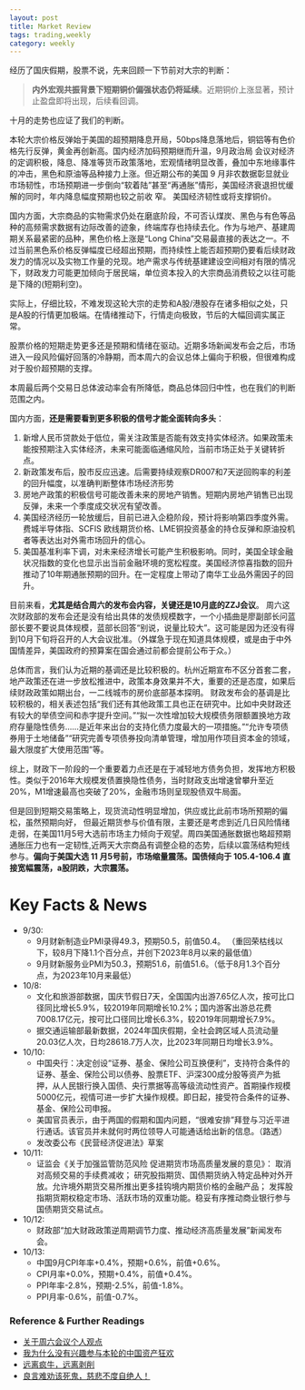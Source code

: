 ```yaml
---
layout: post
title: Market Review
tags: trading,weekly
category: weekly
---
```


经历了国庆假期，股票不说，先来回顾一下节前对大宗的判断：

>  **内外宏观共振背景下短期铜价偏强状态仍将延续**。近期铜价上涨显著，预计止盈盘即将出现，后续看回调。

十月的走势也应证了我们的判断。

本轮大宗价格反弹始于美国的超预期降息开局，50bps降息落地后，铜铝等有色价格先行反弹，黄金再创新高。国内经济加码预期继而升温，9月政治局
会议对经济的定调积极，降息、降准等货币政策落地，宏观情绪明显改善，叠加中东地缘事件的冲击，黑色和原油等品种接力上涨。但近期公布的美国
9 月非农数据彰显就业市场韧性，市场预期进一步倒向“软着陆”甚至“再通胀”情形，美国经济衰退担忧缓解的同时，年内降息幅度预期也较之前收
窄。 美国经济韧性或将支撑铜价。

国内方面，大宗商品的实物需求仍处在磨底阶段，不可否认煤炭、黑色与有色等品种的高频需求数据有边际改善的迹象，终端库存也持续去化。作为与地产、基建周期关系最紧密的品种，黑色价格上涨是“Long China”交易最直接的表达之一。不过当前黑色系价格反弹幅度已经超出预期，而持续性上能否超预期仍要看后续财政发力的情况以及实物工作量的兑现。地产需求与传统基建建设空间相对有限的情况下，财政发力可能更加倾向于居民端，单位资本投入的大宗商品消费较之以往可能是下降的(短期利空)。

实际上，仔细比较，不难发现这轮大宗的走势和A股/港股存在诸多相似之处，只是A股的行情更加极端。在情绪推动下，行情走向极致，节后的大幅回调实属正常。

股票价格的短期走势更多还是预期和情绪在驱动。近期多场新闻发布会之后，市场进入一段风险偏好回落的冷静期，而本周六的会议总体上偏向于积极，但很难构成对于股价超预期的支撑。

本周最后两个交易日总体波动率会有所降低，商品总体回归中性，也在我们的判断范围之内。

国内方面，**还是需要看到更多积极的信号才能全面转向多头**：

1. 新增人民币贷款处于低位，需关注政策是否能有效支持实体经济。如果政策未能按预期注入实体经济，未来可能面临通缩风险，当前市场正处于关键转折点。
2. 新政策发布后，股市反应迅速。后需要持续观察DR007和7天逆回购率的利差的回升幅度，以准确判断整体市场经济形势
3. 房地产政策的积极信号可能改善未来的房地产销售。短期内房地产销售已出现反弹，未来一个季度成交状况有望改善。
4. 美国经济经历一轮放缓后，目前已进入企稳阶段，预计将影响第四季度外需。费城半导体指、SCFIS 欧线期货价格、LME铜投资基金的持仓反弹和原油投机者等表达出对外需市场回升的信心。
5. 美国基准利率下调，对未来经济增长可能产生积极影响。同时，美国全球金融状况指数的变化也显示出当前金融环境的宽松程度。美国经济惊喜指数的回升推动了10年期通胀预期的回升。在一定程度上带动了南华工业品外需因子的回升。

目前来看，**尤其是结合周六的发布会内容，关键还是10月底的ZZJ会议**。 周六这次财政部的发布会还是没有给出具体的发债规模数字，一个小插曲是廖副部长问蓝部长要不要说具体规模，蓝部长回答“别说，说量比较大”。这可能是因为还没有得到10月下旬将召开的人大会议批准。（外媒急于现在知道具体规模，或是由于中外国情差异，美国政府的预算案在国会通过前都会提前公布于众。）

总体而言，我们认为近期的基调还是比较积极的。杭州近期宣布不区分首套二套，地产政策还在进一步放松推进中，政策本身效果并不大，重要的还是态度，如果后续财政政策如期出台，一二线城市的房价底部基本探明。 财政发布会的基调是比较积极的，相关表述包括“我们还有其他政策工具也正在研究中。比如中央财政还有较大的举债空间和赤字提升空间。”“拟一次性增加较大规模债务限额置换地方政府存量隐性债务……是近年来出台的支持化债力度最大的一项措施。”“允许专项债券用于土地储备”“研究完善专项债券投向清单管理，增加用作项目资本金的领域，最大限度扩大使用范围”等。

综上，财政下一阶段的一个重要着力点还是在于减轻地方债务负担，发挥地方积极性。类似于2016年大规模发债置换隐性债务，当时财政支出增速曾攀升至近20%，M1增速最高也突破了20%，金融市场则呈现股债双牛局面。

但是回到短期交易策略上，现货流动性明显增加，供应或比此前市场所预期的偏松，虽然预期向好， 但最近期货参与价值有限，主要还是考虑到近几日风险情绪走弱，在美国11月5号大选前市场主力倾向于观望。周四美国通胀数据也略超预期 通胀压力也有一定韧性,近两天大宗商品有调整企稳的态势，后续以震荡结构短线参与。**偏向于美国大选 11 月5号前，市场缩量震荡。国债倾向于 105.4-106.4 直接宽幅震荡，a股阴跌，大宗震荡。**

# Key Facts & News

- 9/30:
    * 9月财新制造业PMI录得49.3，预期50.5，前值50.4。 （重回荣枯线以下，较8月下降1.1个百分点，并创下2023年8月以来的最低值） 
    * 9月财新服务业PMI为50.3，预期51.6，前值51.6。（低于8月1.3个百分点，为2023年10月来最低）
- 10/8:
    * 文化和旅游部数据，国庆节假日7天，全国国内出游7.65亿人次，按可比口径同比增长5.9%，较2019年同期增长10.2%；国内游客出游总花费7008.17亿元，按可比口径同比增长6.3%，较2019年同期增长7.9%。
    * 据交通运输部最新数据，2024年国庆假期，全社会跨区域人员流动量20.03亿人次，日均28618.7万人次，比2023年同期日均增长3.9%。
- 10/10:
    * 中国央行：决定创设“证券、基金、保险公司互换便利”，支持符合条件的证券、基金、保险公司以债券、股票ETF、沪深300成分股等资产为抵押，从人民银行换入国债、央行票据等高等级流动性资产。首期操作规模5000亿元，视情可进一步扩大操作规模。即日起，接受符合条件的证券、基金、保险公司申报。
    * 美国官员表示，由于两国的假期和国内问题，“很难安排”拜登与习近平进行通话。该官员并未就何时两位领导人可能通话给出新的信息。（路透）
    * 发改委公布《民营经济促进法》草案
- 10/11:
    * 证监会《关于加强监管防范风险 促进期货市场高质量发展的意见》： 取消对高频交易的手续费减收； 研究股指期货、国债期货纳入特定品种对外开放。允许境外期货交易所推出更多挂钩境内期货价格的金融产品； 发挥股指期货期权稳定市场、活跃市场的双重功能。稳妥有序推动商业银行参与国债期货交易试点。
- 10/12:
    * 财政部“加大财政政策逆周期调节力度、推动经济高质量发展”新闻发布会。
- 10/13:
    * 中国9月CPI年率+0.4%，预期+0.6%，前值+0.6%。
    * CPI月率+0.0%，预期+0.4%，前值+0.4%。
    * PPI年率-2.8%，预期-2.5%，前值-1.8%。
    * PPI月率-0.6%，前值-0.7%。
    
### Reference & Further Readings

- [关于周六会议个人观点](https://mp.weixin.qq.com/s/EplerA0WqOTznj5JyoOw_w)
- [我为什么没有兴趣参与本轮的中国资产狂欢](https://mp.weixin.qq.com/s/0lIflTt3UGIdTvinWKw_qg)
- [远离疯牛，远离剥削](https://mp.weixin.qq.com/s/49CNDJ19BBl2W0g6QPerFQ)
- [良言难劝该死鬼，慈悲不度自绝人！](https://mp.weixin.qq.com/s/rclfZR3sqdelkH2cNKCAhA)